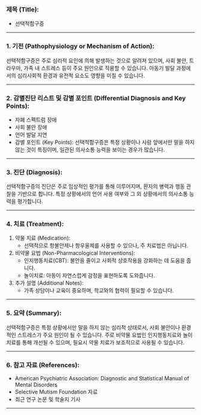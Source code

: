 

### 제목 (Title):
- 선택적함구증

---

### 1. 기전 (Pathophysiology or Mechanism of Action):

선택적함구증은 주로 심리적 요인에 의해 발생하는 것으로 알려져 있으며, 사회 불안, 트라우마, 가족 내 스트레스 등이 주요 원인으로 작용할 수 있습니다. 아동기 발달 과정에서의 심리사회적 환경과 유전적 요소도 영향을 미칠 수 있습니다.

---

### 2. 감별진단 리스트 및 감별 포인트 (Differential Diagnosis and Key Points):

- 자폐 스펙트럼 장애
- 사회 불안 장애
- 언어 발달 지연
- 감별 포인트 (Key Points): 선택적함구증은 특정 상황이나 사람 앞에서만 말을 하지 않는 것이 특징이며, 일관된 의사소통 능력을 보이는 경우가 많습니다.

---

### 3. 진단 (Diagnosis):

선택적함구증의 진단은 주로 임상적인 평가를 통해 이루어지며, 환자의 병력과 행동 관찰을 기반으로 합니다. 특정 상황에서의 언어 사용 여부와 그 외 상황에서의 의사소통 능력을 평가합니다.

---

### 4. 치료 (Treatment):

1. 약물 치료 (Medication):
    - 선택적으로 항불안제나 항우울제를 사용할 수 있으나, 주 치료법은 아닙니다.
2. 비약물 요법 (Non-Pharmacological Interventions):
    - 인지행동치료(CBT): 불안을 줄이고 사회적 상호작용을 강화하는 데 도움을 줍니다.
    - 놀이치료: 아동이 자연스럽게 감정을 표현하도록 도와줍니다.
3. 추가 설명 (Additional Notes):
    - 가족 상담이나 교육이 중요하며, 학교와의 협력이 필요할 수 있습니다.

---

### 5. 요약 (Summary):

선택적함구증은 특정 상황에서만 말을 하지 않는 심리적 상태로서, 사회 불안이나 환경적인 스트레스가 주요 원인이 될 수 있습니다. 주로 비약물 요법인 인지행동치료와 놀이치료를 통해 개선될 수 있으며, 필요시 약물 치료가 보조적으로 사용될 수 있습니다.

---

### 6. 참고 자료 (References):

- American Psychiatric Association: Diagnostic and Statistical Manual of Mental Disorders
- Selective Mutism Foundation 자료
- 최근 연구 논문 및 학술지 기사

---